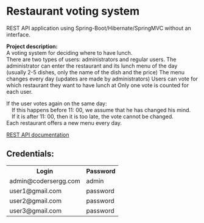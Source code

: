 # Restaurant voting system

REST API application using Spring-Boot/Hibernate/SpringMVC without an interface.

**Project description:**<br>
A voting system for deciding where to have lunch.<br>
There are two types of users: administrators and regular users.
The administrator can enter the restaurant and its lunch menu of the day (usually 2-5 dishes, only the name of the dish and the price)
The menu changes every day (updates are made by administrators)
Users can vote for which restaurant they want to have lunch at
Only one vote is counted for each user.<br>

If the user votes again on the same day:<br>
&emsp;If this happens before 11: 00, we assume that he has changed his mind.<br>
&emsp;If it is after 11: 00, then it is too late, the vote cannot be changed.<br>
Each restaurant offers a new menu every day.

[REST API documentation](http://localhost:8080/swagger-ui/index.html?configUrl=/v3/api-docs/swagger-config)

## Сredentials:

<table>
<tr><th>Login</th><th>Password</th></tr>
<tr><td>admin@codersergg.com</td><td>admin</td></tr> 
<tr><td>user1@gmail.com</td><td>password</td></tr> 
<tr><td>user2@gmail.com</td><td>password</td></tr> 
<tr><td>user3@gmail.com</td><td>password</td></tr> 
</table>
